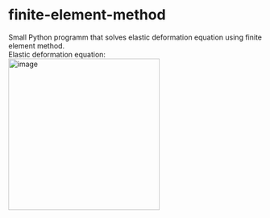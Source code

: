 # finite-element-method

Small Python programm that solves elastic deformation equation using finite element method.\
Elastic deformation equation:\
<img width="300" alt="image" src="https://github.com/iciepiela/finite-element-method/assets/146835296/73ede09e-703f-4f76-adf8-db5e26edb7dc">


